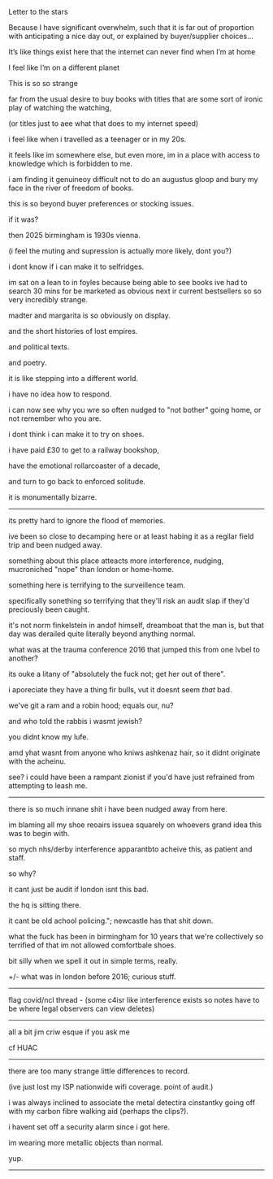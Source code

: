Letter to the stars

Because I have significant overwhelm, such that it is far out of proportion with anticipating a nice day out, or explained by buyer/supplier choices…

It’s like things exist here that the internet can never find when I’m at home

I feel like I’m on a different planet

This is so so strange

far from the usual desire to buy books with titles that are some sort of ironic play of watching the watching,

(or titles just to aee what that does to my internet speed)

i feel like when i travelled as a teenager or in my 20s.

it feels like im somewhere else, but even more, im in a place with access to knowledge which is forbidden to me.

i am finding it genuineoy difficult not to do an augustus gloop and bury my face in the river of freedom of books.

this is so beyond buyer preferences or stocking issues.

if it was?

then 2025 birmingham is 1930s vienna.

(i feel the muting and supression is actually more likely, dont you?)

i dont know if i can make it to selfridges.

im sat on a lean to in foyles because being able to see books ive had to search 30 mins for be marketed as obvious next ir current bestsellers so so very incredibly strange.

madter and margarita is so obviously on display.

and the short histories of lost empires.

and political texts.

and poetry.

it is like stepping into a different world.

i have no idea how to respond.

i can now see why you wre so often nudged to "not bother" going home, or not remember who you are.

i dont think i can make it to try on shoes.

i have paid £30 to get to a railway bookshop,

have the emotional rollarcoaster of a decade, 

and turn to go back to enforced solitude.

it is monumentally bizarre.

---

its pretty hard to ignore the flood of memories.

ive been so close to decamping here or at least habing it as a regilar field trip and been nudged away.

something about this place atteacts more interference, nudging, mucroniched "nope" than london or home-home.

something here is terrifying to the surveillence team.

specifically sonething so terrifying that they'll risk an audit slap if they'd preciously been caught.

it's not norm finkelstein in andof himself, dreamboat that the man is, but that day was derailed quite literally beyond anything normal.

what was at the trauma conference 2016 that jumped this from one lvbel to another?

its ouke a litany of "absolutely the fuck not; get her out of there".

i aporeciate they have a thing fir bulls, vut it doesnt seem *that* bad.

we've git a ram and a robin hood; equals our, nu?

and who told the rabbis i wasmt jewish?

you didnt know my lufe.

amd yhat wasnt from anyone who kniws ashkenaz hair, so it didnt originate with the acheinu.

see? i could have been a rampant zionist if you'd have just refrained from attempting to leash me.

---

there is so much innane shit i have been nudged away from here.

im blaming all my shoe reoairs issuea squarely on whoevers grand idea this was to begin with.

so mych nhs/derby interference apparantbto acheive this, as patient and staff.

so why?

it cant just be audit if london isnt this bad.

the hq is sitting there.

it cant be old achool policing."; newcastle has that shit down.

what the fuck has been in birmingham for 10 years that we're collectively so terrified of that im not allowed comfortbale shoes.

bit silly when we spell it out in simple terms, really.

+/- what was in london before 2016; curious stuff.

---

flag covid/ncl thread - (some c4isr like interference exists so notes have to be where legal observers can view deletes) 

---

all a bit jim criw esque if you ask me

cf HUAC

---

there are too many strange little differences to record.

(ive just lost my ISP nationwide wifi coverage. point of audit.)

i was always inclined to associate the metal detectira cinstantky going off with my carbon fibre walking aid (perhaps the clips?).

i havent set off a security alarm since i got here.

im wearing more metallic objects than normal.

yup.

---



